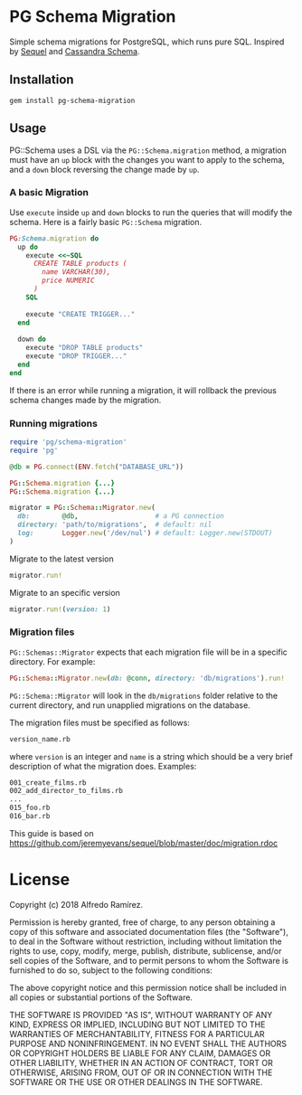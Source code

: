 # PG Schema Migration

Simple schema migrations for PostgreSQL, which runs pure SQL. Inspired by [Sequel](https://github.com/jeremyevans/sequel) and [Cassandra Schema](https://github.com/tarolandia/cassandra-schema).

## Installation

```
gem install pg-schema-migration
```

## Usage

PG::Schema uses a DSL via the `PG::Schema.migration` method, a migration must have an `up` block with the changes you want to apply to the schema, and a `down` block reversing the change made by `up`.

### A basic Migration

Use `execute` inside `up` and `down` blocks to run the queries that will modify the schema. Here is a fairly basic `PG::Schema` migration. 

```ruby
PG:Schema.migration do
  up do
    execute <<~SQL
      CREATE TABLE products (
        name VARCHAR(30),
        price NUMERIC
      )
    SQL
    
    execute "CREATE TRIGGER..."
  end
  
  down do
    execute "DROP TABLE products"
    execute "DROP TRIGGER..."
  end
end
```
If there is an error while running a migration, it will rollback the previous schema changes made by the migration.

### Running migrations

```ruby
require 'pg/schema-migration'
require 'pg'

@db = PG.connect(ENV.fetch("DATABASE_URL"))

PG::Schema.migration {...}
PG::Schema.migration {...}

migrator = PG::Schema::Migrator.new(
  db:        @db,                   # a PG connection
  directory: 'path/to/migrations',  # default: nil
  log:       Logger.new('/dev/nul') # default: Logger.new(STDOUT)
)
```
Migrate to the latest version

```ruby
migrator.run!
```
Migrate to an specific version

```ruby
migrator.run!(version: 1)
```
### Migration files

`PG::Schemas::Migrator` expects that each migration file will be in a specific directory. For example:

```ruby
PG::Schema::Migrator.new(db: @conn, directory: 'db/migrations').run!
```

`PG::Schema::Migrator` will look in the `db/migrations` folder relative to the current directory, and run unapplied migrations on the database.

The migration files must be specified as follows:

```bash
version_name.rb
```

where `version` is an integer and `name` is a string which should be a very brief description of what the migration does. Examples:
```bash
001_create_films.rb
002_add_director_to_films.rb
...
015_foo.rb
016_bar.rb
```
This guide is based on https://github.com/jeremyevans/sequel/blob/master/doc/migration.rdoc

# License
Copyright (c) 2018 Alfredo Ramírez.

Permission is hereby granted, free of charge, to any person obtaining a copy of this software and associated documentation files (the "Software"), to deal in the Software without restriction, including without limitation the rights to use, copy, modify, merge, publish, distribute, sublicense, and/or sell copies of the Software, and to permit persons to whom the Software is furnished to do so, subject to the following conditions:

The above copyright notice and this permission notice shall be included in all copies or substantial portions of the Software.

THE SOFTWARE IS PROVIDED "AS IS", WITHOUT WARRANTY OF ANY KIND, EXPRESS OR IMPLIED, INCLUDING BUT NOT LIMITED TO THE WARRANTIES OF MERCHANTABILITY, FITNESS FOR A PARTICULAR PURPOSE AND NONINFRINGEMENT. IN NO EVENT SHALL THE AUTHORS OR COPYRIGHT HOLDERS BE LIABLE FOR ANY CLAIM, DAMAGES OR OTHER LIABILITY, WHETHER IN AN ACTION OF CONTRACT, TORT OR OTHERWISE, ARISING FROM, OUT OF OR IN CONNECTION WITH THE SOFTWARE OR THE USE OR OTHER DEALINGS IN THE SOFTWARE.
